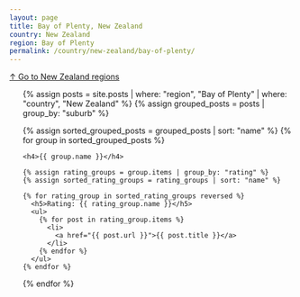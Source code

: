 ```yaml
---
layout: page
title: Bay of Plenty, New Zealand
country: New Zealand
region: Bay of Plenty
permalink: /country/new-zealand/bay-of-plenty/
---
```

[↑ Go to New Zealand regions](/country/new-zealand/)
<ul>
  {% assign posts = site.posts | where: "region", "Bay of Plenty" | where: "country", "New Zealand" %}
  {% assign grouped_posts = posts | group_by: "suburb" %}

  {% assign sorted_grouped_posts = grouped_posts | sort: "name" %}
  {% for group in sorted_grouped_posts %}

    <h4>{{ group.name }}</h4>

    {% assign rating_groups = group.items | group_by: "rating" %}
    {% assign sorted_rating_groups = rating_groups | sort: "name" %}

    {% for rating_group in sorted_rating_groups reversed %}
      <h5>Rating: {{ rating_group.name }}</h5>
      <ul>
        {% for post in rating_group.items %}
          <li>
            <a href="{{ post.url }}">{{ post.title }}</a>
          </li>
        {% endfor %}
      </ul>
    {% endfor %}
  {% endfor %}
</ul>
